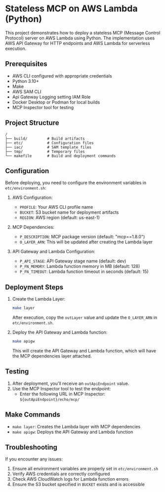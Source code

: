# Stateless MCP on AWS Lambda (Python)

This project demonstrates how to deploy a stateless MCP (Message Control Protocol) server on AWS Lambda using Python. The implementation uses AWS API Gateway for HTTP endpoints and AWS Lambda for serverless execution.

## Prerequisites

- AWS CLI configured with appropriate credentials
- Python 3.10+
- Make
- AWS SAM CLI
- Api Gateway Logging setting IAM Role
- Docker Desktop or Podman for local builds
- MCP Inspector tool for testing

## Project Structure

```
/
├── build/         # Build artifacts
├── etc/           # Configuration files
├── iac/           # SAM template files
├── tmp/           # Temporary files
└── makefile       # Build and deployment commands
```

## Configuration

Before deploying, you need to configure the environment variables in `etc/environment.sh`:

1. AWS Configuration:
   - `PROFILE`: Your AWS CLI profile name
   - `BUCKET`: S3 bucket name for deployment artifacts
   - `REGION`: AWS region (default: us-east-1)

2. MCP Dependencies:
   - `P_DESCRIPTION`: MCP package version (default: "mcp==1.8.0")
   - `O_LAYER_ARN`: This will be updated after creating the Lambda layer

3. API Gateway and Lambda Configuration:
   - `P_API_STAGE`: API Gateway stage name (default: dev)
   - `P_FN_MEMORY`: Lambda function memory in MB (default: 128)
   - `P_FN_TIMEOUT`: Lambda function timeout in seconds (default: 15)

## Deployment Steps

1. Create the Lambda Layer:
   ```bash
   make layer
   ```
   After execution, copy the `outLayer` value and update the `O_LAYER_ARN` in `etc/environment.sh`.

2. Deploy the API Gateway and Lambda function:
   ```bash
   make apigw
   ```
   This will create the API Gateway and Lambda function, which will have the MCP dependencies layer attached.

## Testing

1. After deployment, you'll receive an `outApiEndpoint` value.
2. Use the MCP Inspector tool to test the endpoint:
   - Enter the following URL in MCP Inspector: `${outApiEndpoint}/echo/mcp/`

## Make Commands

- `make layer`: Creates the Lambda layer with MCP dependencies
- `make apigw`: Deploys the API Gateway and Lambda function

## Troubleshooting

If you encounter any issues:
1. Ensure all environment variables are properly set in `etc/environment.sh`
2. Verify AWS credentials are correctly configured
3. Check AWS CloudWatch logs for Lambda function errors
4. Ensure the S3 bucket specified in `BUCKET` exists and is accessible
